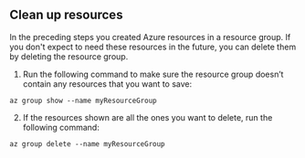 ## Clean up resources

In the preceding steps you created Azure resources in a resource group. If you don't expect to need these resources in the future, you can delete them by deleting the resource group.
 
1. Run the following command to make sure the resource group doesn’t contain any resources that you want to save:

  ```azurecli
  az group show --name myResourceGroup
  ```

2. If the resources shown are all the ones you want to delete, run the following command:
 
  ```azurecli
  az group delete --name myResourceGroup
  ```
